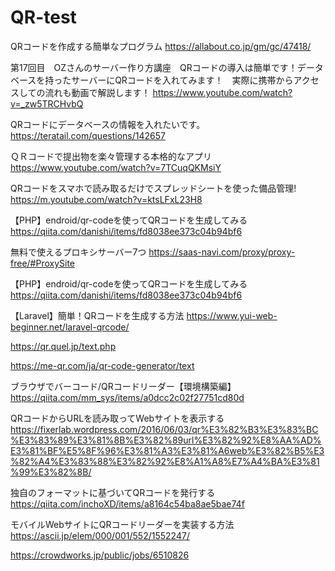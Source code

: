 # QR-test
QRコードを作成する簡単なプログラム
https://allabout.co.jp/gm/gc/47418/

第17回目　OZさんのサーバー作り方講座　QRコードの導入は簡単です！データベースを持ったサーバーにQRコードを入れてみます！　実際に携帯からアクセスしての流れも動画で解説します！
https://www.youtube.com/watch?v=_zw5TRCHvbQ

QRコードにデータベースの情報を入れたいです。
https://teratail.com/questions/142657

ＱＲコードで提出物を楽々管理する本格的なアプリ
https://www.youtube.com/watch?v=7TCuqQKMsiY

QRコードをスマホで読み取るだけでスプレッドシートを使った備品管理!
https://m.youtube.com/watch?v=ktsLFxL23H8

【PHP】endroid/qr-codeを使ってQRコードを生成してみる
https://qiita.com/danishi/items/fd8038ee373c04b94bf6

無料で使えるプロキシサーバー7つ
https://saas-navi.com/proxy/proxy-free/#ProxySite

【PHP】endroid/qr-codeを使ってQRコードを生成してみる
https://qiita.com/danishi/items/fd8038ee373c04b94bf6

【Laravel】簡単！QRコードを生成する方法
https://www.yui-web-beginner.net/laravel-qrcode/

https://qr.quel.jp/text.php

https://me-qr.com/ja/qr-code-generator/text

ブラウザでバーコード/QRコードリーダー【環境構築編】
https://qiita.com/mm_sys/items/a0dcc2c02f27751cd80d

QRコードからURLを読み取ってWebサイトを表示する
https://fixerlab.wordpress.com/2016/06/03/qr%E3%82%B3%E3%83%BC%E3%83%89%E3%81%8B%E3%82%89url%E3%82%92%E8%AA%AD%E3%81%BF%E5%8F%96%E3%81%A3%E3%81%A6web%E3%82%B5%E3%82%A4%E3%83%88%E3%82%92%E8%A1%A8%E7%A4%BA%E3%81%99%E3%82%8B/

独自のフォーマットに基づいてQRコードを発行する
https://qiita.com/inchoXD/items/a8164c54ba8ae5bae74f

モバイルWebサイトにQRコードリーダーを実装する方法
https://ascii.jp/elem/000/001/552/1552247/

https://crowdworks.jp/public/jobs/6510826
